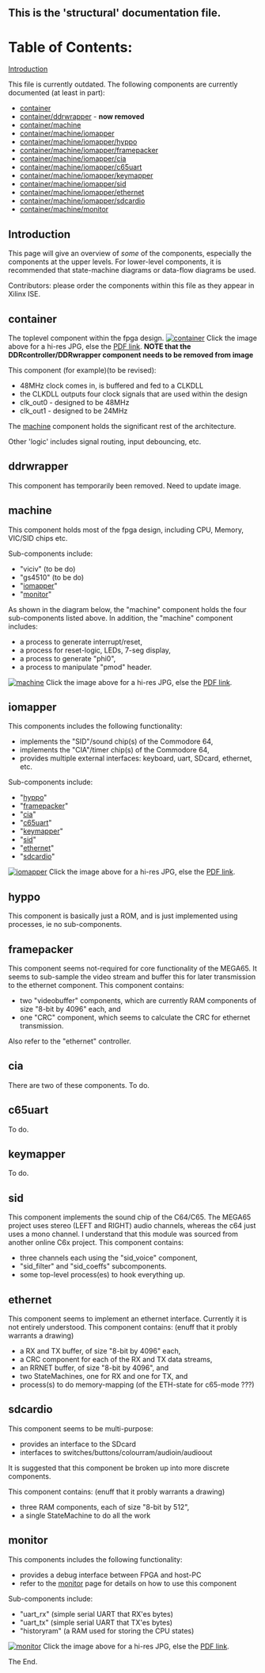 ## This is the 'structural' documentation file.

# Table of Contents:

[Introduction](#introduction)

This file is currently outdated.
The following components are currently documented (at least in part):

* [container](#container)
* [container/ddrwrapper](#ddrwrapper) - **now removed**
* [container/machine](#machine)
* [container/machine/iomapper](#iomapper)
* [container/machine/iomapper/hyppo](#hyppo)
* [container/machine/iomapper/framepacker](#framepacker)
* [container/machine/iomapper/cia](#cia)
* [container/machine/iomapper/c65uart](#c65uart)
* [container/machine/iomapper/keymapper](#keymapper)
* [container/machine/iomapper/sid](#sid)
* [container/machine/iomapper/ethernet](#ethernet)
* [container/machine/iomapper/sdcardio](#sdcardio)
* [container/machine/monitor](#monitor)

## Introduction

This page will give an overview of *some* of the components, especially the components at the upper levels. For lower-level components, it is recommended that state-machine diagrams or data-flow diagrams be used.

Contributors: please order the components within this file as they appear in Xilinx ISE.

## container
The toplevel component within the fpga design.
[![container](./images/container-small.jpg)](./images/container.jpg)
Click the image above for a hi-res JPG, else the [PDF link](./images/machine.pdf).
**NOTE that the DDRcontroller/DDRwrapper component needs to be removed from image**

This component (for example)(to be revised):
* 48MHz clock comes in, is buffered and fed to a CLKDLL
* the CLKDLL outputs four clock signals that are used within the design
* clk_out0 - designed to be 48MHz
* clk_out1 - designed to be 24MHz

The [machine](#machine) component holds the significant rest of the architecture.

Other 'logic' includes signal routing, input debouncing, etc.

## ddrwrapper
This component has temporarily been removed. Need to update image.

## machine
This component holds most of the fpga design, including CPU, Memory, VIC/SID chips etc.

Sub-components include:
* "viciv" (to be do)
* "gs4510" (to be do)
* "[iomapper](#iomapper)"
* "[monitor](#monitor)"

As shown in the diagram below, the "machine" component holds the four sub-components listed above.
In addition, the "machine" component includes:
* a process to generate interrupt/reset,
* a process for reset-logic, LEDs, 7-seg display,
* a process to generate "phi0",
* a process to manipulate "pmod" header.

[![machine](./images/machine-small.jpg)](./images/machine.jpg)
Click the image above for a hi-res JPG, else the [PDF link](./images/machine.pdf).

## iomapper
This components includes the following functionality:
* implements the "SID"/sound chip(s) of the Commodore 64,
* implements the "CIA"/timer chip(s) of the Commodore 64,
* provides multiple external interfaces: keyboard, uart, SDcard, ethernet, etc.

Sub-components include:
* "[hyppo](#hyppo)"
* "[framepacker](#framepacker)"
* "[cia](#cia)"
* "[c65uart](#c65uart)"
* "[keymapper](#keymapper)"
* "[sid](#sid)"
* "[ethernet](#ethernet)"
* "[sdcardio](#sdcardio)"

[![iomapper](./images/iomapper-small.jpg)](./images/iomapper.jpg)
Click the image above for a hi-res JPG, else the [PDF link](./images/iomapper.pdf).

## hyppo
This component is basically just a ROM, and is just implemented using processes, ie no sub-components.

## framepacker
This component seems not-required for core functionality of the MEGA65.
It seems to sub-sample the video stream and buffer this for later transmission to the ethernet component.
This component contains:
* two "videobuffer" components, which are currently RAM components of size "8-bit by 4096" each, and
* one "CRC" component, which seems to calculate the CRC for ethernet transmission.

Also refer to the "ethernet" controller.


## cia
There are two of these components.
To do.


## c65uart
To do.


## keymapper
To do.


## sid
This component implements the sound chip of the C64/C65.
The MEGA65 project uses stereo (LEFT and RIGHT) audio channels, whereas the c64 just uses a mono channel.
I understand that this module was sourced from another online C6x project.
This component contains:
* three channels each using the "sid_voice" component,
* "sid_filter" and "sid_coeffs" subcomponents.
* some top-level process(es) to hook everything up.


## ethernet
This component seems to implement an ethernet interface.
Currently it is not entirely understood.
This component contains: (enuff that it probly warrants a drawing)
* a RX and TX buffer, of size "8-bit by 4096" each,
* a CRC component for each of the RX and TX data streams,
* an RRNET buffer, of size "8-bit by 4096", and
* two StateMachines, one for RX and one for TX, and
* process(s) to do memory-mapping (of the ETH-state for c65-mode ???)


## sdcardio
This component seems to be multi-purpose:
* provides an interface to the SDcard
* interfaces to switches/buttons/colourram/audioin/audioout

It is suggested that this component be broken up into more discrete components.

This component contains: (enuff that it probly warrants a drawing)
* three RAM components, each of size "8-bit by 512",
* a single StateMachine to do all the work


## monitor
This components includes the following functionality:
* provides a debug interface between FPGA and host-PC
* refer to the [monitor](./monitor.md) page for details on how to use this component

Sub-components include:
* "uart_rx" (simple serial UART that RX'es bytes)
* "uart_tx" (simple serial UART that TX'es bytes)
* "historyram" (a RAM used for storing the CPU states)

[![monitor](./images/monitor-small.jpg)](./images/monitor.jpg)
Click the image above for a hi-res JPG, else the [PDF link](./images/monitor.pdf).


The End.
